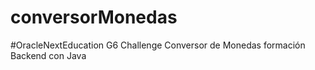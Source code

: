 # conversorMonedas
#OracleNextEducation G6 Challenge Conversor de Monedas formación Backend con Java
